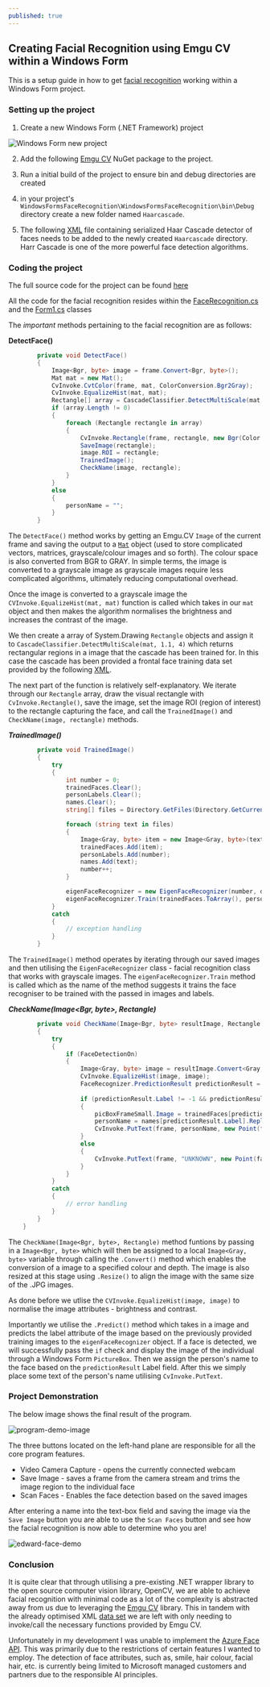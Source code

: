 ```yaml
---
published: true
---
```

## Creating Facial Recognition using Emgu CV within a Windows Form

This is a setup guide in how to get [facial recognition](https://en.wikipedia.org/wiki/Facial_recognition_system) working within a Windows Form project.

### Setting up the project

1. Create a new Windows Form (.NET Framework) project

![Windows Form new project]({{site.baseurl}}/images/windows-form-new-project.png "Windows Form")

2. Add the following [Emgu CV](https://www.nuget.org/packages/EmguCV) NuGet package to the project. 

3. Run a initial build of the project to ensure bin and debug directories are created

4. in your project's `WindowsFormsFaceRecognition\WindowsFormsFaceRecognition\bin\Debug` directory create a new folder named `Haarcascade`. 

5. The following [XML](https://github.com/opencv/opencv/blob/master/data/haarcascades/haarcascade_frontalface_alt.xml) file containing serialized Haar Cascade detector of faces needs to be added to the newly created `Haarcascade` directory. Harr Cascade is one of the more powerful face detection algorithms.

### Coding the project

The full source code for the project can be found [here](https://github.com/Edward-P-Astbury/WindowsFormsFaceRecognition.git)

All the code for the facial recognition resides within the [FaceRecognition.cs](https://github.com/Edward-P-Astbury/WindowsFormsFaceRecognition/blob/f6a31106cbc2a1a8cf114713e8dfa58603e0f266/WindowsFormsFaceRecognition/FaceRecognition.cs) and the [Form1.cs](https://github.com/Edward-P-Astbury/WindowsFormsFaceRecognition/blob/f6a31106cbc2a1a8cf114713e8dfa58603e0f266/WindowsFormsFaceRecognition/Form1.cs) classes

The _important_ methods pertaining to the facial recognition are as follows:

**DetectFace()**

```csharp
        private void DetectFace()
        {
            Image<Bgr, byte> image = frame.Convert<Bgr, byte>();
            Mat mat = new Mat();
            CvInvoke.CvtColor(frame, mat, ColorConversion.Bgr2Gray);
            CvInvoke.EqualizeHist(mat, mat);
            Rectangle[] array = CascadeClassifier.DetectMultiScale(mat, 1.1, 4);
            if (array.Length != 0)
            {
                foreach (Rectangle rectangle in array)
                {
                    CvInvoke.Rectangle(frame, rectangle, new Bgr(Color.LimeGreen).MCvScalar, 2);
                    SaveImage(rectangle);
                    image.ROI = rectangle;
                    TrainedImage();
                    CheckName(image, rectangle);
                }
            }
            else
            {
                personName = "";
            }
        }
```

The `DetectFace()` method works by getting an Emgu.CV `Image` of the current frame and saving the output to a [`Mat`](https://docs.opencv.org/4.x/d3/d63/classcv_1_1Mat.html) object (used to store complicated vectors, matrices, grayscale/colour images and so forth). The colour space is also converted from BGR to GRAY. In simple terms, the image is converted to a grayscale image as grayscale images require less complicated algorithms, ultimately reducing computational overhead.

Once the image is converted to a grayscale image the `CVInvoke.EqualizeHist(mat, mat)` function is called which takes in our `mat` object and then makes the algorithm normalises the brightness and increases the contrast of the image.

We then create a array of System.Drawing `Rectangle` objects and assign it to `CascadeClassifier.DetectMultiScale(mat, 1.1, 4)` which returns rectangular regions in a image that the cascade has been trained for. In this case the cascade has been provided a frontal face training data set provided by the following [XML](https://github.com/opencv/opencv/blob/master/data/haarcascades/haarcascade_frontalface_alt.xml).

The next part of the function is relatively self-explanatory. We iterate through our `Rectangle` array, draw the visual rectangle with `CvInvoke.Rectangle()`, save the image, set the image ROI (region of interest) to the rectangle capturing the face, and call the `TrainedImage()` and `CheckName(image, rectangle)` methods.

***TrainedImage()***

```csharp
        private void TrainedImage()
        {
            try
            {
                int number = 0;
                trainedFaces.Clear();
                personLabels.Clear();
                names.Clear();
                string[] files = Directory.GetFiles(Directory.GetCurrentDirectory() + "\\Image", "*.jpg", SearchOption.AllDirectories);

                foreach (string text in files)
                {
                    Image<Gray, byte> item = new Image<Gray, byte>(text);
                    trainedFaces.Add(item);
                    personLabels.Add(number);
                    names.Add(text);
                    number++;
                }

                eigenFaceRecognizer = new EigenFaceRecognizer(number, distance);
                eigenFaceRecognizer.Train(trainedFaces.ToArray(), personLabels.ToArray());
            }
            catch
            {
                // exception handling
            }
        }
```

The `TrainedImage()` method operates by iterating through our saved images and then utilising the `EigenFaceRecognizer` class - facial recognition class that works with grayscale images. The `eigenFaceRecognizer.Train` method is called which as the name of the method suggests it trains the face recogniser to be trained with the passed in images and labels.

***CheckName(Image<Bgr, byte>, Rectangle)***

```csharp
        private void CheckName(Image<Bgr, byte> resultImage, Rectangle face)
        {
            try
            {
                if (FaceDetectionOn)
                {
                    Image<Gray, byte> image = resultImage.Convert<Gray, byte>().Resize(100, 100, Inter.Cubic);
                    CvInvoke.EqualizeHist(image, image);
                    FaceRecognizer.PredictionResult predictionResult = eigenFaceRecognizer.Predict(image);
                  
                    if (predictionResult.Label != -1 && predictionResult.Distance < distance)
                    {
                        picBoxFrameSmall.Image = trainedFaces[predictionResult.Label].Bitmap;
                        personName = names[predictionResult.Label].Replace(Environment.CurrentDirectory + "\\Image\\", "").Replace(".jpg", "");
                        CvInvoke.PutText(frame, personName, new Point(face.X - 2, face.Y - 2), FontFace.HersheyPlain, 1.0, new Bgr(Color.LimeGreen).MCvScalar);
                    }
                    else
                    {
                        CvInvoke.PutText(frame, "UNKNOWN", new Point(face.X - 2, face.Y - 2), FontFace.HersheyPlain, 1.0, new Bgr(Color.OrangeRed).MCvScalar);
                    }
                }
            }
            catch
            {
                // error handling
            }
        }
    }
```

The `CheckName(Image<Bgr, byte>, Rectangle)` method funtions by passing in a `Image<Bgr, byte>` which will then be assigned to a local `Image<Gray, byte>` variable through calling the `.Convert()` method which enables the conversion of a image to a specified colour and depth. The image is also resized at this stage using `.Resize()` to align the image with the same size of the .JPG images.

As done before we utlise the `CVInvoke.EqualizeHist(image, image)` to normalise the image attributes - brightness and contrast.

Importantly we utilise the `.Predict()` method which takes in a image and predicts the label attribute of the image based on the previously provided training images to the `eigenFaceRecognizer` object. If a face is detected, we will successfully pass the `if` check and display the image of the individual through a Windows Form `PictureBox`. Then we assign the person's name to the face based on the `predictionResult` Label field. After this we simply place some text of the person's name utilising `CvInvoke.PutText`.

### Project Demonstration

The below image shows the final result of the program.

![program-demo-image]({{site.baseurl}}/images/program-demo.png "Program Demo")

The three buttons located on the left-hand plane are responsible for all the core program features.

- Video Camera Capture - opens the currently connected webcam
- Save Image - saves a frame from the camera stream and trims the image region to the individual face
- Scan Faces - Enables the face detection based on the saved images

After entering a name into the text-box field and saving the image via the `Save Image` button you are able to use the `Scan Faces` button and see how the facial recognition is now able to determine who you are!

![edward-face-demo]({{site.baseurl}}/images/demo-edward-face.png "Face Demo")

### Conclusion

It is quite clear that through utilising a pre-existing .NET wrapper library to the open source computer vision library, OpenCV, we are able to achieve facial recognition with minimal code as a lot of the complexity is abstracted away from us due to leveraging the [Emgu CV](https://www.nuget.org/packages/EmguCV) library. This in tandem with the already optimised XML [data set](https://github.com/opencv/opencv/blob/master/data/haarcascades/haarcascade_frontalface_alt.xml) we are left with only needing to invoke/call the necessary functions provided by Emgu CV.

Unfortunately in my development I was unable to implement the [Azure Face API](https://azure.microsoft.com/en-us/products/cognitive-services/face/#overview). This was primarily due to the restrictions of certain features I wanted to employ. The detection of face attributes, such as, smile, hair colour, facial hair, etc. is currently being limited to Microsoft managed customers and partners due to the responsible AI principles. 